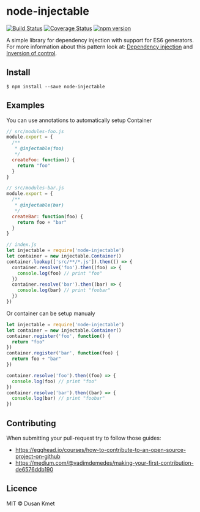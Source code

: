 # node-injectable

[![Build Status](https://travis-ci.org/dkMorlok/node-injectable.svg?branch=master)](https://travis-ci.org/dkMorlok/node-injectable)
[![Coverage Status](https://coveralls.io/repos/github/dkMorlok/node-injectable/badge.svg)](https://coveralls.io/github/dkMorlok/node-injectable)
[![npm version](https://badge.fury.io/js/node-injectable.svg)](https://badge.fury.io/js/node-injectable)

A simple library for dependency injection with support for ES6 generators. For more information about this pattern look at:
[Dependency injection](http://en.wikipedia.org/wiki/Dependency_injection) and [Inversion of control](http://en.wikipedia.org/wiki/Inversion_of_control).


## Install

`$ npm install --save node-injectable`

## Examples

You can use annotations to automatically setup Container
```js
// src/modules-foo.js
module.export = {
  /**
   * @injectable(foo)
   */
  createFoo: function() {
    return "foo"
  }
}

// src/modules-bar.js
module.export = {
  /**
   * @injectable(bar)
   */
  createBar: function(foo) {
    return foo + "bar"
  }
}

// index.js
let injectable = require('node-injectable')
let container = new injectable.Container()
container.lookup(['src/**/*.js']).then(() => {
  container.resolve('foo').then((foo) => {
    console.log(foo) // print "foo"
  })
  container.resolve('bar').then((bar) => {
    console.log(bar) // print "foobar"
  })
})
```

Or container can be setup manualy
```js
let injectable = require('node-injectable')
let container = new injectable.Container()
container.register('foo', function() {
  return "foo"
})
container.register('bar', function(foo) {
  return foo + "bar"
})

container.resolve('foo').then((foo) => {
  console.log(foo) // print "foo"
})
container.resolve('bar').then((bar) => {
  console.log(bar) // print "foobar"
})
```


## Contributing

When submitting your pull-request try to follow those guides:
* https://egghead.io/courses/how-to-contribute-to-an-open-source-project-on-github
* https://medium.com/@vadimdemedes/making-your-first-contribution-de6576ddb190


## Licence

MIT © Dusan Kmet
